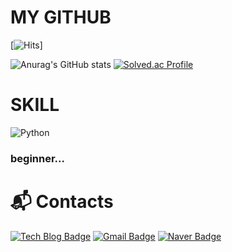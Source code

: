 # MY GITHUB
[![Hits](https://hits.seeyoufarm.com/api/count/incr/badge.svg?url=https%3A%2F%2Fgithub.com%2Fkaffu0424&count_bg=%23AAF0EE&title_bg=%23F6E3F1&icon=rss.svg&icon_color=%230A0A0A&title=hits&edge_flat=false)]

![Anurag's GitHub stats](https://github-readme-stats.vercel.app/api?username=kaffu0424&show_icons=true&theme=radical) [![Solved.ac Profile](http://mazassumnida.wtf/api/generate_badge?boj=kaffu)](https://solved.ac/kaffu)

# SKILL
![Python](http://img.shields.io/badge/Python-3776AB.svg?&style=for-the-badge&logo=Python&logoColor=white)

### beginner...

# :mailbox_with_mail: Contacts
[![Tech Blog Badge](https://img.shields.io/badge/-Tech%20blog-black?style=flat-square&logo=github&link=https://github.com/kaffu0424/)](https://github.com/kaffu0424/)
[![Gmail Badge](https://img.shields.io/badge/Gmail-d14836??style=flat-square&logo=Gmail&logoColor=white&link=mailto:vvbbnbv@gmail.com/)](mailto:vvbbnbv@gmail.com/)
[![Naver Badge](https://img.shields.io/badge/Naver-03C75A?style=flat-square&logo=Naver&logoColor=white&link=mailto:kaffu@naver.com/)](mailto:kaffu@naver.com/)